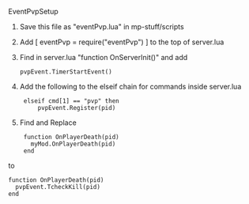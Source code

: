 EventPvpSetup
    
1) Save this file as "eventPvp.lua" in mp-stuff/scripts

2) Add [ eventPvp = require("eventPvp") ] to the top of server.lua

3) Find in server.lua "function OnServerInit()" and add

       pvpEvent.TimerStartEvent()
        
4) Add the following to the elseif chain for commands inside server.lua

		elseif cmd[1] == "pvp" then
			pvpEvent.Register(pid)
	
5) Find and Replace

        function OnPlayerDeath(pid)
          myMod.OnPlayerDeath(pid)
        end

to

    function OnPlayerDeath(pid)
      pvpEvent.TcheckKill(pid)
    end
